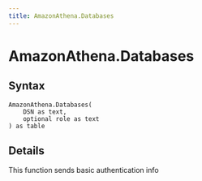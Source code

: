 ```yaml
---
title: AmazonAthena.Databases
---
```


# AmazonAthena.Databases



## Syntax

```powerquery
AmazonAthena.Databases(
    DSN as text,
    optional role as text
) as table
```


## Details

This function sends basic authentication info


